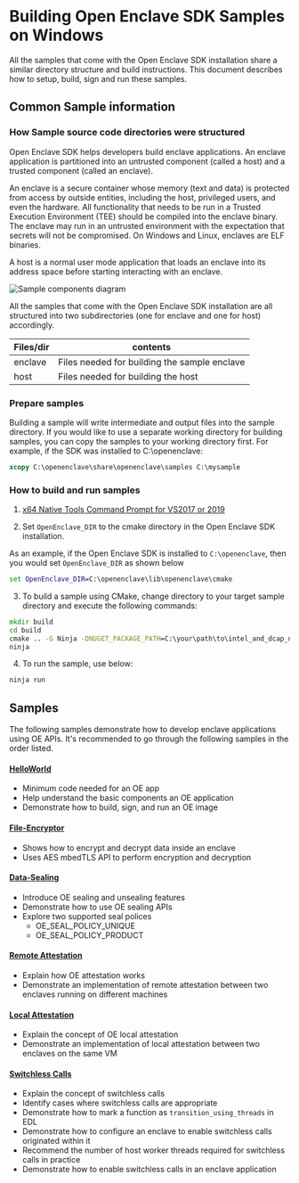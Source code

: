 # Building Open Enclave SDK Samples on Windows

All the samples that come with the Open Enclave SDK installation share a similar directory structure and build instructions. This document describes how to setup, build, sign and run these samples.

## Common Sample information

### How Sample source code directories were structured

Open Enclave SDK helps developers build enclave applications. An enclave application is partitioned into an untrusted component (called a host) and a trusted component (called an enclave).

An enclave is a secure container whose memory (text and data) is protected from access by outside entities, including the host, privileged users, and even the hardware. All functionality that needs to be run in a Trusted Execution Environment (TEE) should be compiled into the enclave binary. The enclave may run in an untrusted environment with the expectation that secrets will not be compromised. On Windows and Linux, enclaves are ELF binaries.

A host is a normal user mode application that loads an enclave into its address space before starting interacting with an enclave.

![Sample components diagram](sampledirstructure.png)

All the samples that come with the Open Enclave SDK installation are all structured into two subdirectories (one for enclave and one for host) accordingly.

| Files/dir        |  contents                                   |
|:-----------------|---------------------------------------------|
| enclave        | Files needed for building the sample enclave  |
| host           | Files needed for building the host            |

### Prepare samples

Building a sample will write intermediate and output files into the sample directory. If you would like to use a separate working directory for building samples, you can copy the samples to your working directory first. For example, if the SDK was installed to C:\openenclave:

```cmd
xcopy C:\openenclave\share\openenclave\samples C:\mysample
```

### How to build and run samples

1. [x64 Native Tools Command Prompt for VS2017 or 2019](
https://docs.microsoft.com/en-us/dotnet/framework/tools/developer-command-prompt-for-vs)

2. Set `OpenEnclave_DIR` to the cmake directory in the Open Enclave SDK installation.

As an example, if the Open Enclave SDK is installed to `C:\openenclave`, then you would set `OpenEnclave_DIR` as shown below

```cmd
set OpenEnclave_DIR=C:\openenclave\lib\openenclave\cmake
```

3. To build a sample using CMake, change directory to your target sample directory and execute the following commands:

```cmd
mkdir build
cd build
cmake .. -G Ninja -DNUGET_PACKAGE_PATH=C:\your\path\to\intel_and_dcap_nuget_packages
ninja
```

4. To run the sample, use below:

```cmd
ninja run
```

## Samples

The following samples demonstrate how to develop enclave applications using OE APIs. It's recommended to go through the following samples in the order listed.

#### [HelloWorld](helloworld/README.md)

- Minimum code needed for an OE app
- Help understand the basic components an OE application
- Demonstrate how to build, sign, and run an OE image

#### [File-Encryptor](file-encryptor/README.md)

- Shows how to encrypt and decrypt data inside an enclave
- Uses AES mbedTLS API to perform encryption and decryption

#### [Data-Sealing](data-sealing/README.md)

- Introduce OE sealing and unsealing features 
- Demonstrate how to use OE sealing APIs
- Explore two supported seal polices
  - OE_SEAL_POLICY_UNIQUE
  - OE_SEAL_POLICY_PRODUCT

#### [Remote Attestation](remote_attestation/README.md)

- Explain how OE attestation works
- Demonstrate an implementation of remote attestation between two enclaves running on different machines

#### [Local Attestation](local_attestation/README.md)

- Explain the concept of OE local attestation
- Demonstrate an implementation of local attestation between two enclaves on the same VM

#### [Switchless Calls](switchless/README.md)

- Explain the concept of switchless calls
- Identify cases where switchless calls are appropriate
- Demonstrate how to mark a function as `transition_using_threads` in EDL
- Demonstrate how to configure an enclave to enable switchless calls originated within it
- Recommend the number of host worker threads required for switchless calls in practice
- Demonstrate how to enable switchless calls in an enclave application

